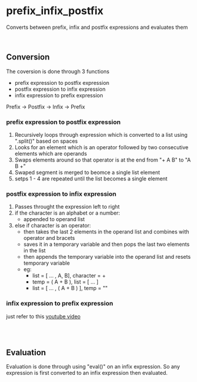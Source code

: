 # prefix_infix_postfix
Converts between prefix, infix and postfix expressions and evaluates them

</br>

## Conversion
The coversion is done through 3 functions
 - prefix expression to postfix expression
 - postfix expression to infix expression
 - infix expression to prefix expression
 
Prefix -> Postfix -> Infix -> Prefix

### prefix expression to postfix expression
 1. Recursively loops through expression which is converted to a list using ".split()" based on spaces
 2. Looks for an element which is an operator followed by two consecutive elements which are operands
 3. Swaps elements around so that operator is at the end from "+ A B" to "A B +"
 4. Swaped segment is merged to beomce a single list element
 5. setps 1 - 4 are repeated until the list becomes a single element
 
### postfix expression to infix expression
 1. Passes throught the expression left to right
 2. if the character is an alphabet or a number: 
    - appended to operand list
 3. else if character is an operator: 
    - then takes the last 2 elements in the operand list and combines with operator and bracets
    - saves it in a temporary variable and then pops the last two elements in the list
    - then appends the temporary variable into the operand list and resets temporary variable
    - eg: 
      - list = [ ... , A, B], character = + 
      - temp = ( A + B ), list = [ ... ]
      - list = [ ... , ( A + B ) ], temp = ""
 
### infix expression to prefix expression
just refer to this [youtube video](https://www.youtube.com/watch?v=8QxlrRws9OI)


</br>
</br>


## Evaluation
Evaluation is done through using "eval()" on an infix expression. 
So any expression is first converted to an infix expression then evaluated.

